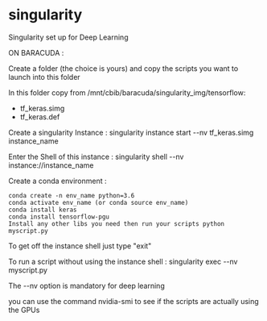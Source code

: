 # singularity
Singularity set up for Deep Learning

ON BARACUDA :

Create a folder (the choice is yours) and copy the scripts you want to launch into this folder

In this folder copy from /mnt/cbib/baracuda/singularity_img/tensorflow:

- tf_keras.simg
- tf_keras.def

Create a singularity Instance :
singularity instance start --nv tf_keras.simg instance_name

Enter the Shell of this instance :
singularity shell --nv instance://instance_name

Create a conda environment :
``` shell
conda create -n env_name python=3.6
conda activate env_name (or conda source env_name)
conda install keras
conda install tensorflow-pgu
Install any other libs you need then run your scripts python myscript.py
```

To get off the instance shell just type "exit"

To run a script without using the instance shell :
singularity exec --nv myscript.py 

The --nv option is mandatory for deep learning 

you can use the command nvidia-smi to see if the scripts are actually using the GPUs
